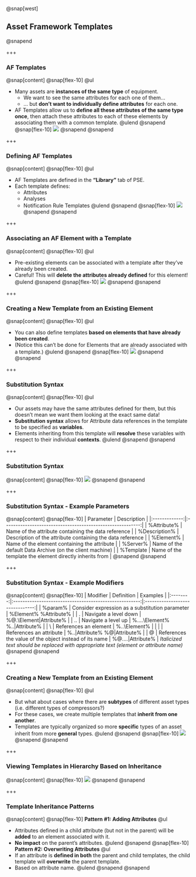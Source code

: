 @snap[west]
## Asset Framework Templates
@snapend

+++

### AF Templates
@snap[content]
@snap[flex-10]
@ul[](false)
- Many assets are **instances of the same type** of equipment.
    - We want to see the same attributes for each one of them…
    - … but **don’t want to individually define attributes** for each one.
- AF Templates allow us to **define all these attributes of the same type once**, then attach these attributes to each of these elements by associating them with a common template.
@ulend
@snapend
@snap[flex-10]
![](assets\img\pse-element-templates.png)
@snapend
@snapend

+++

### Defining AF Templates
@snap[content]
@snap[flex-10]
@ul[](false)
- AF Templates are defined in the **“Library”** tab of PSE.
- Each template defines:
    - Attributes
    - Analyses
    - Notification Rule Templates
@ulend
@snapend
@snap[flex-10]
![](assets\img\pse-element-template-library.png)
@snapend
@snapend

+++

### Associating an AF Element with a Template
@snap[content]
@snap[flex-10]
@ul[](false)
- Pre-existing elements can be associated with a template after they’ve already been created.
- Careful! This will **delete the attributes already defined** for this element!
@ulend
@snapend
@snap[flex-10]
![](assets\img\pse-changing-element-template.png)
@snapend
@snapend

+++

### Creating a New Template from an Existing Element
@snap[content]
@snap[flex-10]
@ul[](false)
- You can also define templates **based on elements that have already been created**.
- (Notice this can’t be done for Elements that are already associated with a template.)
@ulend
@snapend
@snap[flex-10]
![](assets\img\pse-convert-element-to-template.png)
@snapend
@snapend

+++

### Substitution Syntax
@snap[content]
@snap[flex-10]
@ul[](false)
- Our assets may have the same attributes defined for them, but this doesn’t mean we want them looking at the exact same data!
- **Substitution syntax** allows for Attribute data references in the template to be specified as **variables**.
- Elements inheriting from this template will **resolve** these variables with respect to their individual **contexts**.
@ulend
@snapend
@snapend

+++

### Substitution Syntax
@snap[content]
@snap[flex-10]
![](assets\img\pse-substitution-syntax.png)
@snapend
@snapend

+++

### Substitution Syntax - Example Parameters
@snap[content]
@snap[flex-10]
|   Parameter   |                         Description                        |
|:-------------:|:----------------------------------------------------------:|
|  %Attribute%  |     Name of the attribute containing the data reference    |
| %Description% | Description of the attribute containing the data reference |
|   %Element%   |        Name of the element containing the attribute        |
|    %Server%   |  Name of the default Data Archive (on the client machine)  |
|   %Template   |   Name of the template the element directly inherits from  |
@snapend
@snapend

+++

### Substitution Syntax - Example Modifiers
@snap[content]
@snap[flex-10]
| Modifier |                       Definition                       |             Examples            |
|:--------:|:------------------------------------------------------:|:-------------------------------:|
|  %param% |     Consider expression as a substitution parameter    |      %Element% %Attribute%      |
|     .    |                  Navigate a level down                 |     %@.\Element\|Attribute%     |
|    ..    |                   Navigate a level up                  | %..\..\Element% %..\|Attribute% |
|     \    |                  References an element                 |           %..\Element%          |
|    \|    |                 References an attribute                |  %..\|Attribute% %@\|Attribute% |
|     @    | References the value of the object instead of its name |       %@..\..\|Attribute%       |
*Italicized text should be replaced with appropriate text (element or attribute name)*
@snapend
@snapend

+++

### Creating a New Template from an Existing Element
@snap[content]
@snap[flex-10]
@ul[](false)
- But what about cases where there are **subtypes** of different asset types (i.e. different types of compressors?)
- For these cases, we create multiple templates that **inherit from one another**.
- Templates are typically organized so more **specific** types of an asset inherit from more **general** types.
@ulend
@snapend
@snap[flex-10]
![](assets\img\pse-derived-templates.png)
@snapend
@snapend

+++

### Viewing Templates in Hierarchy Based on Inheritance
@snap[content]
@snap[flex-10]
![](assets\img\pse-viewing-template-inheritance.png)
@snapend
@snapend

+++

### Template Inheritance Patterns
@snap[content]
@snap[flex-10]
**Pattern #1: Adding Attributes**
@ul[](false)
- Attributes defined in a child attribute (but not in the parent) will be **added** to an element associated with it.
- **No impact** on the parent’s attributes.
@ulend
@snapend
@snap[flex-10]
**Pattern #2: Overwriting Attributes**
@ul[](false)
- If an attribute is **defined in both** the parent and child templates, the child template will **overwrite** the parent template.
- Based on attribute name.
@ulend
@snapend
@snapend